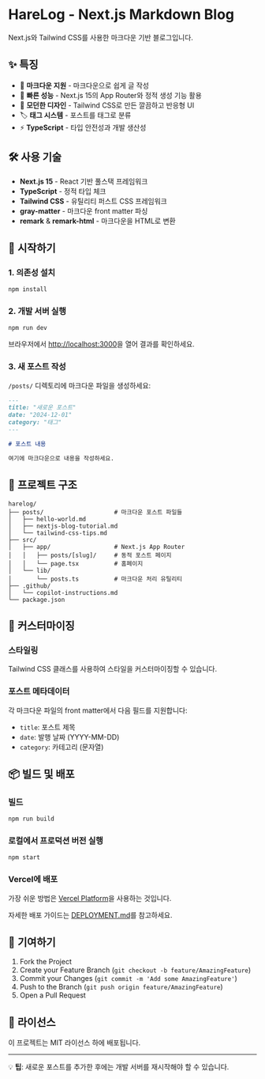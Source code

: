 # HareLog - Next.js Markdown Blog

Next.js와 Tailwind CSS를 사용한 마크다운 기반 블로그입니다.

## ✨ 특징

-   📝 **마크다운 지원** - 마크다운으로 쉽게 글 작성
-   🚀 **빠른 성능** - Next.js 15의 App Router와 정적 생성 기능 활용
-   🎨 **모던한 디자인** - Tailwind CSS로 만든 깔끔하고 반응형 UI
-   🏷️ **태그 시스템** - 포스트를 태그로 분류
-   ⚡ **TypeScript** - 타입 안전성과 개발 생산성

## 🛠️ 사용 기술

-   **Next.js 15** - React 기반 풀스택 프레임워크
-   **TypeScript** - 정적 타입 체크
-   **Tailwind CSS** - 유틸리티 퍼스트 CSS 프레임워크
-   **gray-matter** - 마크다운 front matter 파싱
-   **remark** & **remark-html** - 마크다운을 HTML로 변환

## 🚀 시작하기

### 1. 의존성 설치

```bash
npm install
```

### 2. 개발 서버 실행

```bash
npm run dev
```

브라우저에서 [http://localhost:3000](http://localhost:3000)을 열어 결과를 확인하세요.

### 3. 새 포스트 작성

`/posts/` 디렉토리에 마크다운 파일을 생성하세요:

```markdown
---
title: "새로운 포스트"
date: "2024-12-01"
category: "태그"
---

# 포스트 내용

여기에 마크다운으로 내용을 작성하세요.
```

## 📁 프로젝트 구조

```
harelog/
├── posts/                    # 마크다운 포스트 파일들
│   ├── hello-world.md
│   ├── nextjs-blog-tutorial.md
│   └── tailwind-css-tips.md
├── src/
│   ├── app/                  # Next.js App Router
│   │   ├── posts/[slug]/     # 동적 포스트 페이지
│   │   └── page.tsx          # 홈페이지
│   └── lib/
│       └── posts.ts          # 마크다운 처리 유틸리티
├── .github/
│   └── copilot-instructions.md
└── package.json
```

## 🎨 커스터마이징

### 스타일링

Tailwind CSS 클래스를 사용하여 스타일을 커스터마이징할 수 있습니다.

### 포스트 메타데이터

각 마크다운 파일의 front matter에서 다음 필드를 지원합니다:

-   `title`: 포스트 제목
-   `date`: 발행 날짜 (YYYY-MM-DD)
-   `category`: 카테고리 (문자열)

## 📦 빌드 및 배포

### 빌드

```bash
npm run build
```

### 로컬에서 프로덕션 버전 실행

```bash
npm start
```

### Vercel에 배포

가장 쉬운 방법은 [Vercel Platform](https://vercel.com/new)을 사용하는 것입니다.

자세한 배포 가이드는 [DEPLOYMENT.md](./DEPLOYMENT.md)를 참고하세요.

## 🤝 기여하기

1. Fork the Project
2. Create your Feature Branch (`git checkout -b feature/AmazingFeature`)
3. Commit your Changes (`git commit -m 'Add some AmazingFeature'`)
4. Push to the Branch (`git push origin feature/AmazingFeature`)
5. Open a Pull Request

## 📄 라이선스

이 프로젝트는 MIT 라이선스 하에 배포됩니다.

---

💡 **팁**: 새로운 포스트를 추가한 후에는 개발 서버를 재시작해야 할 수 있습니다.
